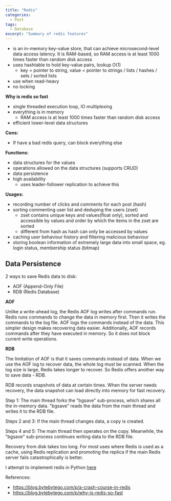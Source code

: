 ```yaml
---
title: "Redis"
categories:
  - Post
tags:
  - Database
excerpt: "Summary of redis features"
---
```


- is an in-memory key-value store, that can achieve microsecond-level data access latency. It is RAM-based, so RAM access is at least 1000 times faster than random disk access
- uses hashtable to hold key-value pairs, lookup O(1)
    - key = pointer to string, value = pointer to strings / lists / hashes / sets / sorted lists
- use when read-heavy
- no locking

**Why is redis so fast**

- single threaded execution loop, IO multiplexing
- everything is in memory
  - RAM access is at least 1000 times faster than random disk access
- efficient lower-level data structures

**Cons:** 
- If have a bad redis query, can block everything else

**Functions:**

- data structures for the values
- operations allowed on the data structures (supports CRUD)
- data persistence
- high availability
    - uses leader-follower replication to achieve this

**Usages:**

- recording number of clicks and comments for each post (hash)
- sorting commenting user list and deduping the users (zset)
    - zset contains unique keys and values(float only), sorted and accessible by values and order by which the items in the zset are sorted
    - different from hash as hash can only be accessed by values
- caching user behaviour history and filtering malicious behaviour
- storing boolean information of extremely large data into small space, eg. login status, membership status (bitmap)

## Data Persistence

2 ways to save Redis data to disk:

- AOF (Append-Only File)
- RDB (Redis Database)

**AOF**

Unlike a write-ahead log, the Redis AOF log writes after commands run. Redis 
runs commands to change the data in memory first. Then it writes the 
commands to the log file. AOF logs the commands instead of the data. 
This simpler design makes recovering data easier. Additionally, AOF 
records commands after they have executed in memory. So it does not 
block current write operations.

**RDB**

The limitation of AOF is that it saves commands instead of data. When we 
use the AOF log to recover data, the whole log must be scanned. When the log size is large, Redis takes longer to recover. So Redis offers another way to save data - RDB.

RDB records snapshots of data at certain times. When the server needs  recovery, the data snapshot can load directly into memory for fast recovery.

Step 1: The main thread forks the "bgsave" sub-process, which shares all the
 in-memory data. "bgsave" reads the data from the main thread and writes
 it to the RDB file.

Steps 2 and 3: If the main thread changes data, a copy is created.

Steps 4 and 5: The main thread then operates on the copy. Meanwhile, the 
"bgsave" sub-process continues writing data to the RDB file.

Recovery from disk takes too long. For most uses where Redis is used as a cache, using Redis replication and promoting the replica if the main Redis 
server fails catastrophically is better.


I attempt to implement redis in Python [here](https://github.com/rebeccacxy/my_redis)

References:
- https://blog.bytebytego.com/p/a-crash-course-in-redis
- https://blog.bytebytego.com/p/why-is-redis-so-fast